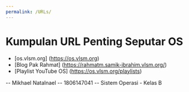 ```yaml
---
permalink: /URLs/
---
```


# Kumpulan URL Penting Seputar OS

* [os.vlsm.org] (https://os.vlsm.org)
* [Blog Pak Rahmat] (https://rahmatm.samik-ibrahim.vlsm.org/)
* [Playlist YouTube OS] (https://os.vlsm.org/playlists)

-- Mikhael Natalnael
-- 1806147041
-- Sistem Operasi - Kelas B
